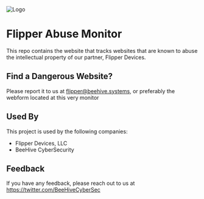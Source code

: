 
![Logo](https://i.imgur.com/lTc3dDG.png)


# Flipper Abuse Monitor

This repo contains the website that tracks websites that are known to abuse the intellectual property of our partner, Flipper Devices. 


## Find a Dangerous Website?
Please report it to us at [flipper@beehive.systems](mailto:flipper@beehive.systems?subject=Dangerous%20Website), or preferably the webform located at this very monitor  
## Used By

This project is used by the following companies:

- Flipper Devices, LLC
- BeeHive CyberSecurity


## Feedback

If you have any feedback, please reach out to us at https://twitter.com/BeeHiveCyberSec
